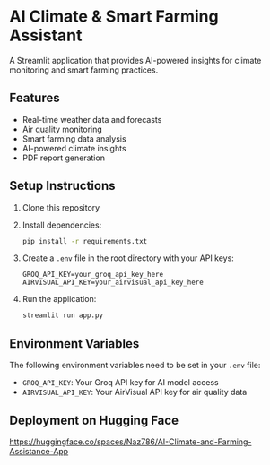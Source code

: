 # AI Climate & Smart Farming Assistant

A Streamlit application that provides AI-powered insights for climate monitoring and smart farming practices.

## Features

- Real-time weather data and forecasts
- Air quality monitoring
- Smart farming data analysis
- AI-powered climate insights
- PDF report generation

## Setup Instructions

1. Clone this repository
2. Install dependencies:
   ```bash
   pip install -r requirements.txt
   ```

3. Create a `.env` file in the root directory with your API keys:
   ```
   GROQ_API_KEY=your_groq_api_key_here
   AIRVISUAL_API_KEY=your_airvisual_api_key_here
   ```

4. Run the application:
   ```bash
   streamlit run app.py
   ```

## Environment Variables

The following environment variables need to be set in your `.env` file:

- `GROQ_API_KEY`: Your Groq API key for AI model access
- `AIRVISUAL_API_KEY`: Your AirVisual API key for air quality data

## Deployment on Hugging Face
https://huggingface.co/spaces/Naz786/AI-Climate-and-Farming-Assistance-App

